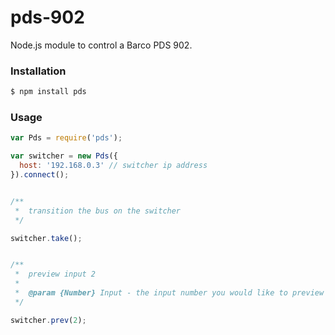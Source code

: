 # pds-902

Node.js module to control a Barco PDS 902.

### Installation

```bash
$ npm install pds
```

### Usage

```javascript
var Pds = require('pds');

var switcher = new Pds({
  host: '192.168.0.3' // switcher ip address
}).connect();


/**
 *  transition the bus on the switcher
 */

switcher.take();


/**
 *  preview input 2
 *
 *  @param {Number} Input - the input number you would like to preview
 */

switcher.prev(2);

```
